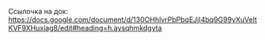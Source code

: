 Ссылочка на док: https://docs.google.com/document/d/130OHhIvrPbPbqEJjI4bq9G99yXuVeltKVF9XHuxjag8/edit#heading=h.aysqhmkdgyta
